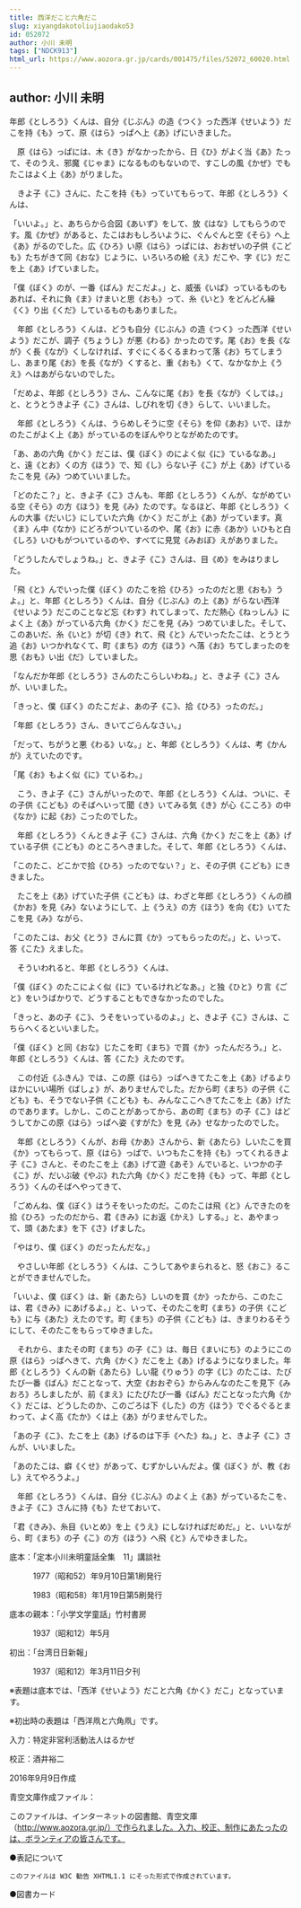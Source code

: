 ```yaml
---
title: 西洋だこと六角だこ
slug: xiyangdakotoliujiaodako53
id: 052072
author: 小川 未明
tags: ["NDCK913"]
html_url: https://www.aozora.gr.jp/cards/001475/files/52072_60020.html
---
```


## author: 小川 未明

年郎《としろう》くんは、自分《じぶん》の造《つく》った西洋《せいよう》だこを持《も》って、原《はら》っぱへ上《あ》げにいきました。

　原《はら》っぱには、木《き》がなかったから、日《ひ》がよく当《あ》たって、そのうえ、邪魔《じゃま》になるものもないので、すこしの風《かぜ》でもたこはよく上《あ》がりました。

　きよ子《こ》さんに、たこを持《も》っていてもらって、年郎《としろう》くんは、

「いいよ。」と、あちらから合図《あいず》をして、放《はな》してもらうのです。風《かぜ》があると、たこはおもしろいように、ぐんぐんと空《そら》へ上《あ》がるのでした。広《ひろ》い原《はら》っぱには、おおぜいの子供《こども》たちがきて同《おな》じように、いろいろの絵《え》だこや、字《じ》だこを上《あ》げていました。

「僕《ぼく》のが、一番《ばん》だこだよ。」と、威張《いば》っているものもあれば、それに負《ま》けまいと思《おも》って、糸《いと》をどんどん繰《く》り出《くだ》しているものもありました。

　年郎《としろう》くんは、どうも自分《じぶん》の造《つく》った西洋《せいよう》だこが、調子《ちょうし》が悪《わる》かったのです。尾《お》を長《なが》く長《なが》くしなければ、すぐにくるくるまわって落《お》ちてしまうし、あまり尾《お》を長《なが》くすると、重《おも》くて、なかなか上《うえ》へはあがらないのでした。

「だめよ、年郎《としろう》さん、こんなに尾《お》を長《なが》くしては。」と、とうとうきよ子《こ》さんは、しびれを切《き》らして、いいました。

　年郎《としろう》くんは、うらめしそうに空《そら》を仰《あお》いで、ほかのたこがよく上《あ》がっているのをぼんやりとながめたのです。

「あ、あの六角《かく》だこは、僕《ぼく》のによく似《に》ているなあ。」と、遠《とお》くの方《ほう》で、知《し》らない子《こ》が上《あ》げているたこを見《み》つめていいました。

「どのたこ？」と、きよ子《こ》さんも、年郎《としろう》くんが、ながめている空《そら》の方《ほう》を見《み》たのです。なるほど、年郎《としろう》くんの大事《だいじ》にしていた六角《かく》だこが上《あ》がっています。真《ま》ん中《なか》にどろがついているのや、尾《お》に赤《あか》いひもと白《しろ》いひもがついているのや、すべてに見覚《みおぼ》えがありました。

「どうしたんでしょうね。」と、きよ子《こ》さんは、目《め》をみはりました。

「飛《と》んでいった僕《ぼく》のたこを拾《ひろ》ったのだと思《おも》うよ。」と、年郎《としろう》くんは、自分《じぶん》の上《あ》がらない西洋《せいよう》だこのことなど忘《わす》れてしまって、ただ熱心《ねっしん》によく上《あ》がっている六角《かく》だこを見《み》つめていました。そして、このあいだ、糸《いと》が切《き》れて、飛《と》んでいったたこは、とうとう追《お》いつかれなくて、町《まち》の方《ほう》へ落《お》ちてしまったのを思《おも》い出《だ》していました。

「なんだか年郎《としろう》さんのたこらしいわね。」と、きよ子《こ》さんが、いいました。

「きっと、僕《ぼく》のたこだよ、あの子《こ》、拾《ひろ》ったのだ。」

「年郎《としろう》さん、きいてごらんなさい。」

「だって、ちがうと悪《わる》いな。」と、年郎《としろう》くんは、考《かんが》えていたのです。

「尾《お》もよく似《に》ているわ。」

　こう、きよ子《こ》さんがいったので、年郎《としろう》くんは、ついに、その子供《こども》のそばへいって聞《き》いてみる気《き》が心《こころ》の中《なか》に起《お》こったのでした。

　年郎《としろう》くんときよ子《こ》さんは、六角《かく》だこを上《あ》げている子供《こども》のところへきました。そして、年郎《としろう》くんは、

「このたこ、どこかで拾《ひろ》ったのでない？」と、その子供《こども》にききました。

　たこを上《あ》げていた子供《こども》は、わざと年郎《としろう》くんの顔《かお》を見《み》ないようにして、上《うえ》の方《ほう》を向《む》いてたこを見《み》ながら、

「このたこは、お父《とう》さんに買《か》ってもらったのだ。」と、いって、答《こた》えました。

　そういわれると、年郎《としろう》くんは、

「僕《ぼく》のたこによく似《に》ているけれどなあ。」と独《ひと》り言《ごと》をいうばかりで、どうすることもできなかったのでした。

「きっと、あの子《こ》、うそをいっているのよ。」と、きよ子《こ》さんは、こちらへくるといいました。

「僕《ぼく》と同《おな》じたこを町《まち》で買《か》ったんだろう。」と、年郎《としろう》くんは、答《こた》えたのです。

　この付近《ふきん》では、この原《はら》っぱへきてたこを上《あ》げるよりほかにいい場所《ばしょ》が、ありませんでした。だから町《まち》の子供《こども》も、そうでない子供《こども》も、みんなここへきてたこを上《あ》げたのであります。しかし、このことがあってから、あの町《まち》の子《こ》はどうしてかこの原《はら》っぱへ姿《すがた》を見《み》せなかったのでした。

　年郎《としろう》くんが、お母《かあ》さんから、新《あたら》しいたこを買《か》ってもらって、原《はら》っぱで、いつもたこを持《も》ってくれるきよ子《こ》さんと、そのたこを上《あ》げて遊《あそ》んでいると、いつかの子《こ》が、だいぶ破《やぶ》れた六角《かく》だこを持《も》って、年郎《としろう》くんのそばへやってきて、

「ごめんね、僕《ぼく》はうそをいったのだ。このたこは飛《と》んできたのを拾《ひろ》ったのだから、君《きみ》にお返《かえ》しする。」と、あやまって、頭《あたま》を下《さ》げました。

「やはり、僕《ぼく》のだったんだな。」

　やさしい年郎《としろう》くんは、こうしてあやまられると、怒《おこ》ることができませんでした。

「いいよ、僕《ぼく》は、新《あたら》しいのを買《か》ったから、このたこは、君《きみ》にあげるよ。」と、いって、そのたこを町《まち》の子供《こども》に与《あた》えたのです。町《まち》の子供《こども》は、きまりわるそうにして、そのたこをもらってゆきました。

　それから、またその町《まち》の子《こ》は、毎日《まいにち》のようにこの原《はら》っぱへきて、六角《かく》だこを上《あ》げるようになりました。年郎《としろう》くんの新《あたら》しい龍《りゅう》の字《じ》のたこは、たびたび一番《ばん》だことなって、大空《おおぞら》からみんなのたこを見下《みおろ》ろしましたが、前《まえ》にたびたび一番《ばん》だことなった六角《かく》だこは、どうしたのか、このごろは下《した》の方《ほう》でぐるぐるとまわって、よく高《たか》くは上《あ》がりませんでした。

「あの子《こ》、たこを上《あ》げるのは下手《へた》ね。」と、きよ子《こ》さんが、いいました。

「あのたこは、癖《くせ》があって、むずかしいんだよ。僕《ぼく》が、教《おし》えてやろうよ。」

　年郎《としろう》くんは、自分《じぶん》のよく上《あ》がっているたこを、きよ子《こ》さんに持《も》たせておいて、

「君《きみ》、糸目《いとめ》を上《うえ》にしなければだめだ。」と、いいながら、町《まち》の子《こ》の方《ほう》へ飛《と》んでゆきました。













底本：「定本小川未明童話全集　11」講談社

　　　1977（昭和52）年9月10日第1刷発行

　　　1983（昭和58）年1月19日第5刷発行

底本の親本：「小学文学童話」竹村書房

　　　1937（昭和12）年5月

初出：「台湾日日新報」

　　　1937（昭和12）年3月11日夕刊

※表題は底本では、「西洋《せいよう》だこと六角《かく》だこ」となっています。

※初出時の表題は「西洋凧と六角凧」です。

入力：特定非営利活動法人はるかぜ

校正：酒井裕二

2016年9月9日作成

青空文庫作成ファイル：

このファイルは、インターネットの図書館、青空文庫（http://www.aozora.gr.jp/）で作られました。入力、校正、制作にあたったのは、ボランティアの皆さんです。











●表記について


	このファイルは W3C 勧告 XHTML1.1 にそった形式で作成されています。







●図書カード